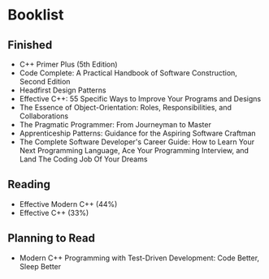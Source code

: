 Booklist
======
Finished
------
* C++ Primer Plus (5th Edition)
* Code Complete: A Practical Handbook of Software Construction, Second Edition
* Headfirst Design Patterns
* Effective C++: 55 Specific Ways to Improve Your Programs and Designs
* The Essence of Object-Orientation: Roles, Responsibilities, and Collaborations
* The Pragmatic Programmer: From Journeyman to Master
* Apprenticeship Patterns: Guidance for the Aspiring Software Craftman
* The Complete Software Developer's Career Guide: How to Learn Your Next Programming Language, Ace Your Programming Interview, and Land The Coding Job Of Your Dreams

Reading
------
* Effective Modern C++ (44%)
* Effective C++ (33%)

Planning to Read
------
* Modern C++ Programming with Test-Driven Development: Code Better, Sleep Better
